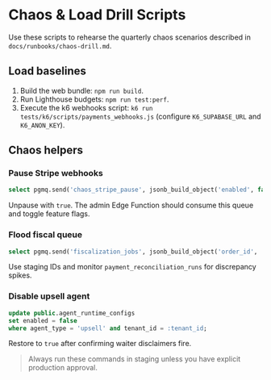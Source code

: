 # Chaos & Load Drill Scripts

Use these scripts to rehearse the quarterly chaos scenarios described in `docs/runbooks/chaos-drill.md`.

## Load baselines

1. Build the web bundle: `npm run build`.
2. Run Lighthouse budgets: `npm run test:perf`.
3. Execute the k6 webhooks script: `k6 run tests/k6/scripts/payments_webhooks.js` (configure `K6_SUPABASE_URL` and `K6_ANON_KEY`).

## Chaos helpers

### Pause Stripe webhooks

```sql
select pgmq.send('chaos_stripe_pause', jsonb_build_object('enabled', false));
```

Unpause with `true`. The admin Edge Function should consume this queue and toggle feature flags.

### Flood fiscal queue

```sql
select pgmq.send('fiscalization_jobs', jsonb_build_object('order_id', :order_id, 'payment_id', :payment_id));
```

Use staging IDs and monitor `payment_reconciliation_runs` for discrepancy spikes.

### Disable upsell agent

```sql
update public.agent_runtime_configs
set enabled = false
where agent_type = 'upsell' and tenant_id = :tenant_id;
```

Restore to `true` after confirming waiter disclaimers fire.

> Always run these commands in staging unless you have explicit production approval.
